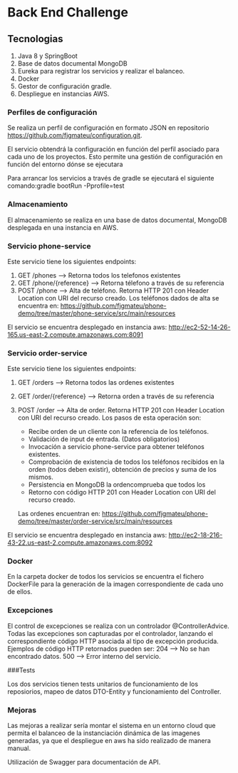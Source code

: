 # Back End Challenge

## Tecnologias

1. Java 8 y SpringBoot 
2. Base de datos documental MongoDB
3. Eureka para registrar los servicios y realizar el balanceo.
4. Docker
5. Gestor de configuración gradle. 
6. Despliegue en instancias AWS.


### Perfiles de configuración

Se realiza un perfil de configuración en formato JSON en repositorio https://github.com/fjgmateu/configuration.git.

El servicio obtendrá la configuración en función del perfil asociado para cada uno de los proyectos. Esto permite una gestión de configuración en función del entorno dónse se ejecutara

Para arrancar los servicios a través de gradle se ejecutará el siguiente comando:gradle bootRun -Pprofile=test

### Almacenamiento

El almacenamiento se realiza en una base de datos documental, MongoDB desplegada en una instancia en AWS.

### Servicio phone-service

Este servicio tiene los siguientes endpoints:

1. GET /phones --> Retorna todos los telefonos existentes
2. GET /phone/{reference}  --> Retorna télefono a través de su referencia
3. POST /phone   --> Alta de teléfono. Retorna HTTP 201 con Header Location con URI del recurso creado. 
   Los teléfonos dados de alta se encuentra en: https://github.com/fjgmateu/phone-demo/tree/master/phone-service/src/main/resources

El servicio se encuentra desplegado en instancia aws: http://ec2-52-14-26-165.us-east-2.compute.amazonaws.com:8091


### Servicio order-service

Este servicio tiene los siguientes endpoints:

1. GET /orders --> Retorna todos las ordenes existentes
2. GET /order/{reference}  --> Retorna orden a través de su referencia
3. POST /order   --> Alta de order. Retorna HTTP 201 con Header Location con URI del recurso creado. 
   Los pasos de esta operación son:
     - Recibe orden de un cliente con la referencia de los teléfonos.
	 - Validación de input de entrada. (Datos obligatorios)
	 - Invocación a servicio phone-service para obtener teléfonos existentes.
	 - Comprobación de existencia de todos los teléfonos recibidos en la orden (todos deben existir), obtención de precios y suma de los mismos.
	 - Persistencia en MongoDB la ordencomprueba que todos los 
	 - Retorno con código HTTP 201 con Header Location con URI del recurso creado. 
	 
	 Las ordenes encuentran en: https://github.com/fjgmateu/phone-demo/tree/master/order-service/src/main/resources

El servicio se encuentra desplegado en instancia aws: http://ec2-18-216-43-22.us-east-2.compute.amazonaws.com:8092

### Docker

En la carpeta docker de todos los servicios se encuentra el fichero DockerFile para la generación de la imagen correspondiente de cada uno de ellos.


### Excepciones

El control de excepciones se realiza con un controlador @ControllerAdvice. 
Todas las excepciones son capturadas por el controlador, lanzando el correspondiente código HTTP asociada al tipo de excepción producida.
 Ejemplos de código HTTP retornados pueden ser: 
     204 --> No se han encontrado datos.
	 500 --> Error interno del servicio.

###Tests

Los dos servicios tienen tests unitarios de funcionamiento de los reposiorios, mapeo de datos DTO-Entity y funcionamiento del Controller.

### Mejoras

Las mejoras a realizar sería montar el sistema en un entorno cloud que permita el balanceo de la instanciación dinámica de las imagenes generadas, 
ya que el despliegue en aws ha sido realizado de manera manual.

Utilización de Swagger para documentación de API.